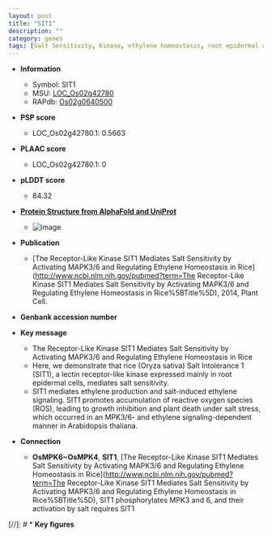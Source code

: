 ```yaml
---
layout: post
title: "SIT1"
description: ""
category: genes
tags: [Salt Sensitivity, Kinase, ethylene homeostasis, root epidermal cells, ethylene production, reactive oxygen species]
---
```


* **Information**  
    + Symbol: SIT1  
    + MSU: [LOC_Os02g42780](http://rice.plantbiology.msu.edu/cgi-bin/ORF_infopage.cgi?orf=LOC_Os02g42780)  
    + RAPdb: [Os02g0640500](http://rapdb.dna.affrc.go.jp/viewer/gbrowse_details/irgsp1?name=Os02g0640500)  

* **PSP score**  
    + LOC_Os02g42780.1: 0.5663 

* **PLAAC score**  
    + LOC_Os02g42780.1: 0 

* **pLDDT score**
    + 84.32

* **[Protein Structure from AlphaFold and UniProt](https://www.uniprot.org/uniprotkb/Q6H7D2/entry#structure)**
    + ![image](https://ricepsp.github.io/images/Q6/AF-Q6H7D2-F1.png)

* **Publication**  
    + [The Receptor-Like Kinase SIT1 Mediates Salt Sensitivity by Activating MAPK3/6 and Regulating Ethylene Homeostasis in Rice](http://www.ncbi.nlm.nih.gov/pubmed?term=The Receptor-Like Kinase SIT1 Mediates Salt Sensitivity by Activating MAPK3/6 and Regulating Ethylene Homeostasis in Rice%5BTitle%5D), 2014, Plant Cell.

* **Genbank accession number**  

* **Key message**  
    + The Receptor-Like Kinase SIT1 Mediates Salt Sensitivity by Activating MAPK3/6 and Regulating Ethylene Homeostasis in Rice
    + Here, we demonstrate that rice (Oryza sativa) Salt Intolerance 1 (SIT1), a lectin receptor-like kinase expressed mainly in root epidermal cells, mediates salt sensitivity.
    + SIT1 mediates ethylene production and salt-induced ethylene signaling. SIT1 promotes accumulation of reactive oxygen species (ROS), leading to growth inhibition and plant death under salt stress, which occurred in an MPK3/6- and ethylene signaling-dependent manner in Arabidopsis thaliana.

* **Connection**  
    + __OsMPK6~OsMPK4__, __SIT1__, [The Receptor-Like Kinase SIT1 Mediates Salt Sensitivity by Activating MAPK3/6 and Regulating Ethylene Homeostasis in Rice](http://www.ncbi.nlm.nih.gov/pubmed?term=The Receptor-Like Kinase SIT1 Mediates Salt Sensitivity by Activating MAPK3/6 and Regulating Ethylene Homeostasis in Rice%5BTitle%5D), SIT1 phosphorylates MPK3 and 6, and their activation by salt requires SIT1

[//]: # * **Key figures**  


